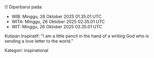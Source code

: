 ⏰ Diperbarui pada:
- WIB: Minggu, 26 Oktober 2025 01.35.01 UTC
- WITA: Minggu, 26 Oktober 2025 02.35.01 UTC
- WIT: Minggu, 26 Oktober 2025 03.35.01 UTC

Kutipan Inspiratif:
"I am a little pencil in the hand of a writing God who is sending a love letter to the world."


Kategori: inspirational

